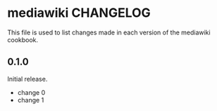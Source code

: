 # mediawiki CHANGELOG

This file is used to list changes made in each version of the mediawiki cookbook.

## 0.1.0

Initial release.

- change 0
- change 1
